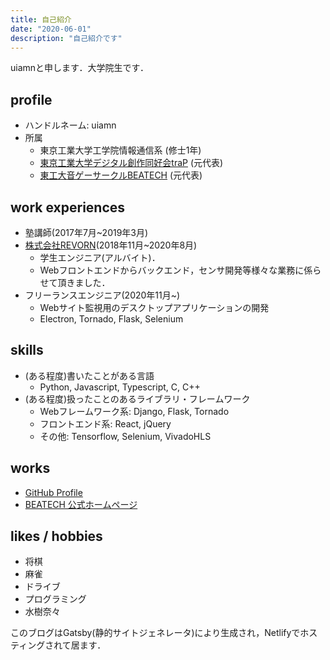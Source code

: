 ```yaml
---
title: 自己紹介
date: "2020-06-01"
description: "自己紹介です"
---
```


uiamnと申します．大学院生です．


## profile

* ハンドルネーム: uiamn
* 所属
  * 東京工業大学工学院情報通信系 (修士1年)
  * [東京工業大学デジタル創作同好会traP](https://trap.jp/) (元代表)
  * [東工大音ゲーサークルBEATECH](https://beatech.mydns.jp/) (元代表)

## work experiences

* 塾講師(2017年7月~2019年3月)
* [株式会社REVORN](https://www.revorn.co.jp/)(2018年11月~2020年8月)
  * 学生エンジニア(アルバイト)．
  * Webフロントエンドからバックエンド，センサ開発等様々な業務に係らせて頂きました．
* フリーランスエンジニア(2020年11月~)
  * Webサイト監視用のデスクトップアプリケーションの開発
  * Electron, Tornado, Flask, Selenium

## skills

* (ある程度)書いたことがある言語
  * Python, Javascript, Typescript, C, C++
* (ある程度)扱ったことのあるライブラリ・フレームワーク
  * Webフレームワーク系: Django, Flask, Tornado
  * フロントエンド系: React, jQuery
  * その他: Tensorflow, Selenium, VivadoHLS

## works

* [GitHub Profile](https://github.com/uiamn)
* [BEATECH 公式ホームページ](https://beatech.mydns.jp/)

## likes / hobbies

* 将棋
* 麻雀
* ドライブ
* プログラミング
* 水樹奈々


このブログはGatsby(静的サイトジェネレータ)により生成され，Netlifyでホスティングされて居ます．
